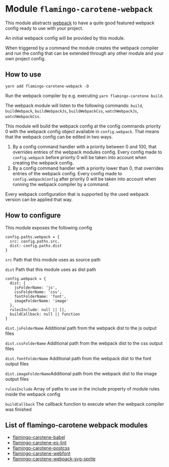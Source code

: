 # Module `flamingo-carotene-webpack`
This module abstracts [webpack](https://github.com/webpack/webpack) to have a quite good featured webpack config ready
to use with your project.

An initial webpack config will be provided by this module.

When triggered by a command the module creates the webpack compiler and run the config that can be extended through
any other module and your own project config.

## How to use
```
yarn add flamingo-carotene-webpack -D
```

Run the webpack compiler by e.g. executing `yarn flamingo-carotene build`.

The webpack module will listen to the following commands: `build`, `buildWebpack`, `buildWebpackJs`, `buildWebpackCss`,
`watchWebpackJs`, `watchWebpackCss`.

This module will build the webpack config at the config commands priority 0 with the webpack config object available in
`config.webpack`. That means that the webpack config can be edited in two ways.
1. By a config command handler with a priority between 0 and 100, that overrides entries of the webpack modules
config. Every config made to `config.webpack` before priority 0 will be taken into account when creating the webpack
config.
2. By a config command handler with a priority lower than 0, that overrides entries of the webpack config. Every config
made to `config.webpackConfig` after priority 0 will be taken into account when running the webpack compiler by a
command.

Every webpack configuration that is supported by the used webpack version can be applied that way.

## How to configure
This module exposes the following config
```
config.paths.webpack = {
  src: config.paths.src,
  dist: config.paths.dist
}
```
`src` Path that this module uses as source path

`dist` Path that this module uses as dist path

```
config.webpack = {
  dist: {
    jsFolderName: 'js',
    cssFolderName: 'css',
    fontFolderName: 'font',
    imageFolderName: 'image'
  },
  rulesInclude: null || [],
  buildCallback: null || function
}
```
`dist.jsFolderName` Additional path from the webpack dist to the js output files

`dist.cssFolderName` Additional path from the webpack dist to the css output files

`dist.fontFolderName` Additional path from the webpack dist to the font output files

`dist.imageFolderName`Additional path from the webpack dist to the image output files

`rulesInclude` Array of paths to use in the include property of module rules inside the webpack config

`buildCallback` The callback function to execute when the webpack compiler was finished

## List of flamingo-carotene webpack modules
- [flamingo-carotene-babel](../flamingo-carotene-babel)
- [flamingo-carotene-es-lint](../flamingo-carotene-es-lint)
- [flamingo-carotene-postcss](../flamingo-carotene-postcss)
- [flamingo-carotene-webfont](../flamingo-carotene-webfont)
- [flamingo-carotene-webpack-svg-sprite](../flamingo-carotene-webpack-svg-sprite)
